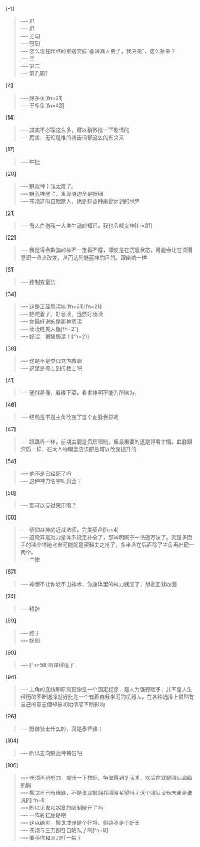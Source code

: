 
[-1] 
>--- 爪<br>
>--- 爪<br>
>--- 芜湖<br>
>--- 签到<br>
>--- 怎么现在起点的推送变成“@蛊真人更了，我哭死”，这么抽象？<br>
>--- 三<br>
>--- 第二<br>
>--- 第几啊?<br>

[4] 
>--- 好多鱼[fn=21]<br>
>--- 王多鱼[fn=43]<br>

[14] 
>--- 其实不必写这么多，可以稍微推一下剧情的<br>
>--- 厉害，无论是谁的祷告词都这么的有文采<br>

[17] 
>--- 牛批<br>

[20] 
>--- 魅蓝神：我太难了。<br>
>--- 魅蓝神醒了，发现身边全是奸细<br>
>--- 苍须这叫自欺欺人，也是魅蓝神未曾达到的境界<br>

[21] 
>--- 有人白送我一大堆牛逼的知识，我也会喊女神[fn=31]<br>

[22] 
>--- 我觉得会欺骗的神不一定看不穿，即使是在沉睡状态，可能会让苍须潜意识一点点改变，从而达到魅蓝神的目的。跟幽魂一样<br>

[31] 
>--- 控制变量法<br>

[34] 
>--- 这是正经亵渎嘛[fn=21][fn=21]<br>
>--- 她睡着了，好亵渎，当然好亵渎<br>
>--- 你最好说的是那种亵渎<br>
>--- 亵渎睡美人鱼[fn=21]<br>
>--- 好涩，狠狠亵渎！[fn=21]<br>

[38] 
>--- 这是不是类似党内教职<br>
>--- 这里是修士到传教士吧<br>

[41] 
>--- 通俗易懂，看碟下菜，看来神明不能为所欲为。<br>

[46] 
>--- 结局是不是主角改变了这个血脉世界呢<br>

[47] 
>--- 跟蛊界一样，前期主要是资质限制。但最重要的还是得看才情。血脉跟资质一样，在大人物眼里应该都是可以改变提升的<br>

[54] 
>--- 他不是已经死了吗<br>
>--- 这种神力名字叫蔚蓝？<br>

[58] 
>--- 那可以反过来用咯？<br>

[60] 
>--- 信仰斗神的近战法师，完美契合[fn=4]<br>
>--- 这段算是对力量体系设定补全了，那神明属于一法通万法了。就是多面手的稀少特地点出可能就是契科夫之枪了，多半会在后面除了主角再出现一两个。<br>
>--- 三修<br>

[67] 
>--- 神想不让你发不出神术，你身体里的神力就废了，想收回就收回<br>

[74] 
>--- 精辟<br>

[89] 
>--- 终于<br>
>--- 好耶<br>

[90] 
>--- [fn=58]阴谋得逞了<br>

[94] 
>--- 主角的底线和原则更像是一个固定程序，是人为强行赋予，并不是人生经历的不断选择就好比是一个有着自我学习的机器人，在各种选择上虽然有自己的意志但却被初始情感不断影响<br>

[96] 
>--- 野兽骑士什么的，真是泰裤辣！<br>

[104] 
>--- 所以去向魅蓝神祷告吧<br>

[106] 
>--- 苍须再努努力，提升一下教职，争取得到复活术，以后你就是团队超级奶妈<br>
>--- 鬃戈自己有班底，不是说龙狮佣兵团没希望吗？这个团队没有未来是谁说的[fn=8]<br>
>--- 所以见鬼和粥章的限制解开了吗<br>
>--- 一阵彩虹屁是吧<br>
>--- 这点确实，鬃戈或许是个好将，但绝不是个好王<br>
>--- 苍须与三刀都各自站队了啊[fn=8]<br>
>--- 要不你和三刀打一架？<br>
